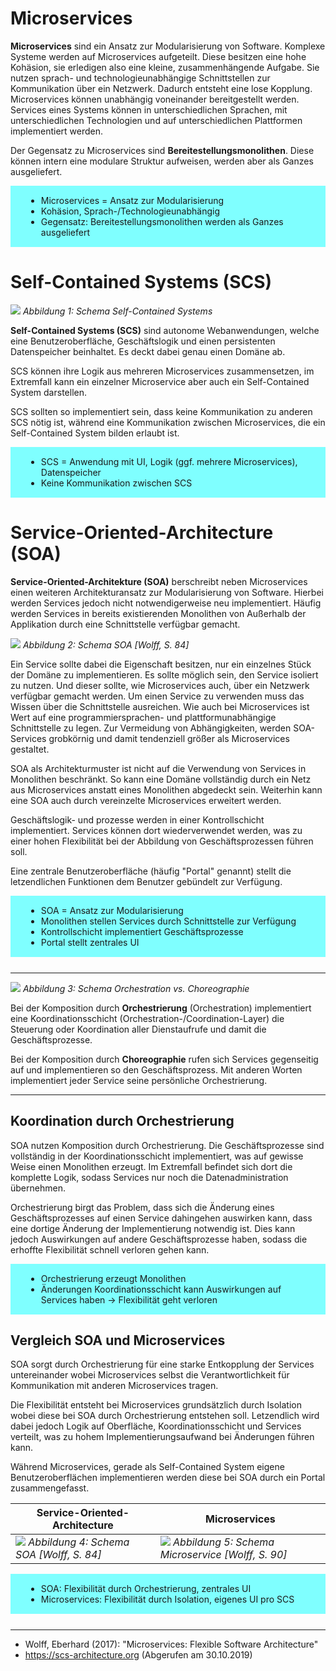 # Microservices

**Microservices** sind ein Ansatz zur Modularisierung von Software. Komplexe Systeme werden auf Microservices aufgeteilt. Diese besitzen eine hohe Kohäsion, sie erledigen also eine kleine, zusammenhängende Aufgabe. Sie nutzen sprach- und technologieunabhängige Schnittstellen zur Kommunikation über ein Netzwerk. Dadurch entsteht eine lose Kopplung. Microservices können unabhängig voneinander bereitgestellt werden. Services eines Systems können in unterschiedlichen Sprachen, mit unterschiedlichen Technologien und auf unterschiedlichen Plattformen implementiert werden.

Der Gegensatz zu Microservices sind **Bereitestellungsmonolithen**. Diese können intern eine modulare Struktur aufweisen, werden aber als Ganzes ausgeliefert.

<div style="background: #7FFFFF; padding: 1px 25px; margin-bottom: 25px;">

- Microservices = Ansatz zur Modularisierung
- Kohäsion, Sprach-/Technologieunabhängig
- Gegensatz: Bereitestellungsmonolithen werden als Ganzes ausgeliefert

</div>

# Self-Contained Systems (SCS)

![](images/own/scs_schema.png)
*Abbildung 1: Schema Self-Contained Systems*

**Self-Contained Systems (SCS)** sind autonome Webanwendungen, welche eine Benutzeroberfläche, Geschäftslogik und einen persistenten Datenspeicher beinhaltet. Es deckt dabei genau einen Domäne ab.

SCS können ihre Logik aus mehreren Microservices zusammensetzen, im Extremfall kann ein einzelner Microservice aber auch ein Self-Contained System darstellen.

SCS sollten so implementiert sein, dass keine Kommunikation zu anderen SCS nötig ist, während eine Kommunikation zwischen Microservices, die ein Self-Contained System bilden erlaubt ist.

<div style="background: #7FFFFF; padding: 1px 25px; margin-bottom: 25px;">

- SCS = Anwendung mit UI, Logik (ggf. mehrere Microservices), Datenspeicher
- Keine Kommunikation zwischen SCS

</div>

# Service-Oriented-Architecture (SOA)

**Service-Oriented-Architekture (SOA)** berschreibt neben Microservices einen weiteren Architekturansatz zur Modularisierung von Software. Hierbei werden Services jedoch nicht notwendigerweise neu implementiert. Häufig werden Services in bereits existierenden Monolithen von Außerhalb der Applikation durch eine Schnittstelle verfügbar gemacht.

![](images/wolff/s84_soa_stack.png)
*Abbildung 2: Schema SOA [Wolff, S. 84]*

Ein Service sollte dabei die Eigenschaft besitzen, nur ein einzelnes Stück der Domäne zu implementieren. Es sollte möglich sein, den Service isoliert zu nutzen. Und dieser sollte, wie Microservices auch, über ein Netzwerk verfügbar gemacht werden. Um einen Service zu verwenden muss das Wissen über die Schnittstelle ausreichen. Wie auch bei Microservices ist Wert auf eine programmiersprachen- und plattformunabhängige Schnittstelle zu legen. Zur Vermeidung von Abhängigkeiten, werden SOA-Services grobkörnig und damit tendenziell größer als Microservices gestaltet.

SOA als Architekturmuster ist nicht auf die Verwendung von Services in Monolithen beschränkt. So kann eine Domäne vollständig durch ein Netz aus Microservices anstatt eines Monolithen abgedeckt sein. Weiterhin kann eine SOA auch durch vereinzelte Microservices erweitert werden.

Geschäftslogik- und prozesse werden in einer Kontrollschicht implementiert. Services können dort wiederverwendet werden, was zu einer hohen Flexibilität bei der Abbildung von Geschäftsprozessen führen soll.

Eine zentrale Benutzeroberfläche (häufig "Portal" genannt) stellt die letzendlichen Funktionen dem Benutzer gebündelt zur Verfügung.

<div style="background: #7FFFFF; padding: 1px 25px; margin-bottom: 25px;">

- SOA = Ansatz zur Modularisierung
- Monolithen stellen Services durch Schnittstelle zur Verfügung
- Kontrollschicht implementiert Geschäftsprozesse
- Portal stellt zentrales UI

</div>

---

![](images/own/orchestration_choreography.png)
*Abbildung 3: Schema Orchestration vs. Choreographie*

Bei der Komposition durch **Orchestrierung** (Orchestration) implementiert eine Koordinationsschicht (Orchestration-/Coordination-Layer) die Steuerung oder Koordination aller Dienstaufrufe und damit die Geschäftsprozesse.

Bei der Komposition durch **Choreographie** rufen sich Services gegenseitig auf und implementieren so den Geschäftsprozess. Mit anderen Worten implementiert jeder Service seine persönliche Orchestrierung.

---

## Koordination durch Orchestrierung

SOA nutzen Komposition durch Orchestrierung. Die Geschäftsprozesse sind vollständig in der Koordinationsschicht implementiert, was auf gewisse Weise einen Monolithen erzeugt. Im Extremfall befindet sich dort die komplette Logik, sodass Services nur noch die Datenadministration übernehmen.

Orchestrierung birgt das Problem, dass sich die Änderung eines Geschäftsprozesses auf einen Service dahingehen auswirken kann, dass eine dortige Änderung der Implementierung notwendig ist. Dies kann jedoch Auswirkungen auf andere Geschäftsprozesse haben, sodass die erhoffte Flexibilität schnell verloren gehen kann.

<div style="background: #7FFFFF; padding: 1px 25px; margin-bottom: 25px;">

- Orchestrierung erzeugt Monolithen
- Änderungen Koordinationsschicht kann Auswirkungen auf Services haben → Flexibilität geht verloren

</div>

## Vergleich SOA und Microservices

SOA sorgt durch Orchestrierung für eine starke Entkopplung der Services untereinander wobei Microservices selbst die Verantwortlichkeit für Kommunikation mit anderen Microservices tragen.

Die Flexibilität entsteht bei Microservices grundsätzlich durch Isolation wobei diese bei SOA durch Orchestrierung entstehen soll. Letzendlich wird dabei jedoch Logik auf Oberfläche, Koordinationsschicht und Services verteilt, was zu hohem Implementierungsaufwand bei Änderungen führen kann.

Während Microservices, gerade als Self-Contained System eigene Benutzeroberflächen implementieren werden diese bei SOA durch ein Portal zusammengefasst.

Service-Oriented-Architecture | Microservices
--- | ---
![](images/wolff/s84_soa_stack.png) *Abbildung 4: Schema SOA [Wolff, S. 84]* | ![](images/wolff/s90_ms_stack.png) *Abbildung 5: Schema Microservice [Wolff, S. 90]*

<div style="background: #7FFFFF; padding: 1px 25px; margin-bottom: 25px;">

- SOA: Flexibilität durch Orchestrierung, zentrales UI
- Microservices: Flexibilität durch Isolation, eigenes UI pro SCS

</div>

---

- Wolff, Eberhard (2017): "Microservices: Flexible Software Architecture"
- https://scs-architecture.org (Abgerufen am 30.10.2019)
